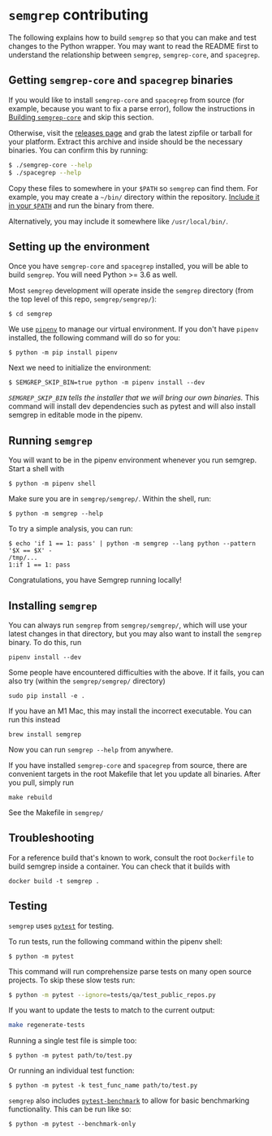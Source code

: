 # `semgrep` contributing

The following explains how to build `semgrep` so that you can make and test changes to the Python wrapper. You may want to read the README first to understand the relationship between `semgrep`, `semgrep-core`, and `spacegrep`.

## Getting `semgrep-core` and `spacegrep` binaries

If you would like to install `semgrep-core` and `spacegrep` from source (for example, because you want to fix a parse error), follow the instructions in [Building `semgrep-core`](semgrep-core-contributing.md#building-semgrep-core) and skip this section.

Otherwise, visit the [releases page](https://github.com/returntocorp/semgrep/releases)
and grab the latest zipfile or tarball for your platform. Extract this archive
and inside should be the necessary binaries. You can confirm this by running:

```bash
$ ./semgrep-core --help
$ ./spacegrep --help
```

Copy these files to somewhere in your `$PATH` so `semgrep` can find them. For
example, you may create a `~/bin/` directory within the repository. [Include it in your `$PATH`](https://unix.stackexchange.com/questions/26047/how-to-correctly-add-a-path-to-path)
and run the binary from there.

Alternatively, you may include it somewhere like `/usr/local/bin/`.

## Setting up the environment

Once you have `semgrep-core` and `spacegrep` installed, you will be able to build `semgrep`. You will need Python >= 3.6 as well.

Most `semgrep` development will operate inside the `semgrep` directory (from the top level of this repo, `semgrep/semgrep/`):

```
$ cd semgrep
```

We use [`pipenv`](https://github.com/pypa/pipenv) to manage our virtual
environment. If you don't have `pipenv` installed, the following command will do
so for you:

```
$ python -m pip install pipenv
```

Next we need to initialize the environment:

```
$ SEMGREP_SKIP_BIN=true python -m pipenv install --dev
```

*`SEMGREP_SKIP_BIN` tells the installer that we will bring our own binaries.*
This command will install dev dependencies such as pytest and will also install semgrep in editable mode in the pipenv.

## Running `semgrep`

You will want to be in the pipenv environment whenever you run semgrep. Start a shell with

```
$ python -m pipenv shell
```

Make sure you are in `semgrep/semgrep/`. Within the shell, run:

```
$ python -m semgrep --help
```

To try a simple analysis, you can run:

```
$ echo 'if 1 == 1: pass' | python -m semgrep --lang python --pattern '$X == $X' -
/tmp/...
1:if 1 == 1: pass
```

Congratulations, you have Semgrep running locally!

## Installing `semgrep`

You can always run `semgrep` from `semgrep/semgrep/`, which will use your latest changes in that directory, but you may also want to install the `semgrep` binary. To do this, run

```
pipenv install --dev
```

Some people have encountered difficulties with the above. If it fails, you can also try (within the `semgrep/semgrep/` directory)

```
sudo pip install -e .
```

If you have an M1 Mac, this may install the incorrect executable. You can run this instead
```
brew install semgrep
```

Now you can run `semgrep --help` from anywhere.

If you have installed `semgrep-core` and `spacegrep` from source, there are convenient targets in the root Makefile that let you update all binaries. After you pull, simply run

```
make rebuild
```

See the Makefile in `semgrep/`

## Troubleshooting

For a reference build that's known to work, consult the root `Dockerfile`
to build semgrep inside a container. You can check that it builds with

```
docker build -t semgrep .
```

## Testing

`semgrep` uses [`pytest`](https://docs.pytest.org/en/latest/) for testing.

To run tests, run the following command within the pipenv shell:

```
$ python -m pytest
```

This command will run comprehensize parse tests on many open source projects. To skip these slow tests run:

```sh
$ python -m pytest --ignore=tests/qa/test_public_repos.py
```

If you want to update the tests to match to the current output:
```sh
make regenerate-tests
```

Running a single test file is simple too:

```
$ python -m pytest path/to/test.py
```

Or running an individual test function:

```
$ python -m pytest -k test_func_name path/to/test.py
```

`semgrep` also includes [`pytest-benchmark`](https://pytest-benchmark.readthedocs.io/en/latest/)
to allow for basic benchmarking functionality. This can be run like so:

```
$ python -m pytest --benchmark-only
```
